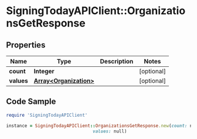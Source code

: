 # SigningTodayAPIClient::OrganizationsGetResponse

## Properties

Name | Type | Description | Notes
------------ | ------------- | ------------- | -------------
**count** | **Integer** |  | [optional] 
**values** | [**Array&lt;Organization&gt;**](Organization.md) |  | [optional] 

## Code Sample

```ruby
require 'SigningTodayAPIClient'

instance = SigningTodayAPIClient::OrganizationsGetResponse.new(count: null,
                                 values: null)
```


